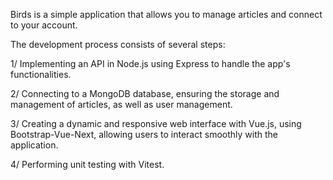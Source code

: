 Birds is a simple application that allows you to manage articles and connect to your account.

The development process consists of several steps:

1/ Implementing an API in Node.js using Express to handle the app's functionalities.

2/ Connecting to a MongoDB database, ensuring the storage and management of articles, as well as user management.

3/ Creating a dynamic and responsive web interface with Vue.js, using Bootstrap-Vue-Next, allowing users to interact smoothly with the application.

4/ Performing unit testing with Vitest.
